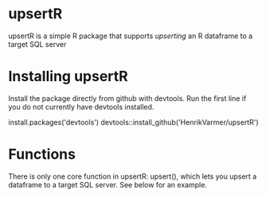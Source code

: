 # upsertR
upsertR is a simple R package that supports *upserting* an R dataframe to a target SQL server 

# Installing upsertR
Install the package directly from github with devtools. Run the first line if you do not currently have devtools installed.

install.packages('devtools') 
devtools::install_github('HenrikVarmer/upsertR')

# Functions 
There is only one core function in upsertR: upsert(), which lets you upsert a dataframe to a target SQL server. See below for an example. 

